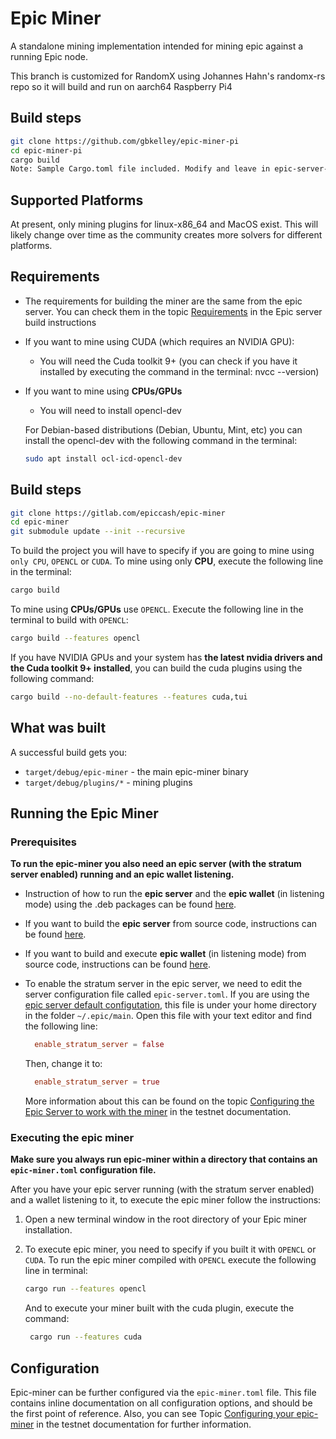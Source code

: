 # Epic Miner

A standalone mining implementation intended for mining epic against a running Epic node.

This branch is customized for RandomX using Johannes Hahn's randomx-rs repo so it will build and run on aarch64 Raspberry Pi4

## Build steps

```sh
git clone https://github.com/gbkelley/epic-miner-pi
cd epic-miner-pi
cargo build
Note: Sample Cargo.toml file included. Modify and leave in epic-server-pi folder. Leave hard_aes = false.
```

## Supported Platforms

At present, only mining plugins for linux-x86_64 and MacOS exist. This will likely change over time as the community creates more solvers for different platforms.

## Requirements

- The requirements for building the miner are the same from the epic server. You can check them in the topic [Requirements](https://gitlab.com/epiccash/epic/blob/master/doc/build.md#requirements) in the Epic server build instructions

- If you want to mine using CUDA (which requires an NVIDIA GPU):
  - You will need the Cuda toolkit 9+ (you can check if you have it installed by executing the command in the terminal: nvcc --version)
- If you want to mine using **CPUs/GPUs**
  - You will need to install opencl-dev

  For Debian-based distributions (Debian, Ubuntu, Mint, etc) you can install the opencl-dev with the following command in the terminal:

  ```sh
  sudo apt install ocl-icd-opencl-dev
  ```

## Build steps

```sh
git clone https://gitlab.com/epiccash/epic-miner
cd epic-miner
git submodule update --init --recursive
```

To build the project you will have to specify if you are going to mine using `only CPU`, `OPENCL` or `CUDA`. To mine using only **CPU**, execute the following line in the terminal:

```sh
cargo build
```

To mine using **CPUs/GPUs** use `OPENCL`. Execute the following line in the terminal to build with `OPENCL`:

```sh
cargo build --features opencl
```

If you have NVIDIA GPUs and your system has **the latest nvidia drivers and the Cuda toolkit 9+ installed**, you can build the cuda plugins using the following command:

```sh
cargo build --no-default-features --features cuda,tui
```

## What was built

A successful build gets you:

- `target/debug/epic-miner` - the main epic-miner binary
- `target/debug/plugins/*` - mining plugins

## Running the Epic Miner

### Prerequisites

**To run the epic-miner you also need an epic server (with the stratum server enabled) running and an epic wallet listening.**

- Instruction of how to run the **epic server** and the **epic wallet** (in listening mode) using the .deb packages can be found [here](https://gitlab.com/epiccash/epic/blob/master/doc/running.org).
- If you want to build the **epic server** from source code, instructions can be found [here](https://gitlab.com/epiccash/epic/blob/master/doc/build.md).
- If you want to build and execute **epic wallet** (in listening mode) from source code, instructions can be found [here](https://gitlab.com/epiccash/epicwallet/tree/master/doc/build.md).

- To enable the stratum server in the epic server, we need to edit the server configuration file called `epic-server.toml`. If you are using the [epic server default configutation](https://gitlab.com/epiccash/epic/blob/master/doc/running.org#run_config_default), this file is under your home directory in the folder `~/.epic/main`. Open this file with your text editor and find the following line:

    ``` toml
      enable_stratum_server = false
    ```

    Then, change it to:

    ``` toml
      enable_stratum_server = true
    ```

    More information about this can be found on the topic [Configuring the Epic Server to work with the miner](https://gitlab.com/epiccash/epic/blob/master/doc/running.org#config_miner_server) in the testnet documentation.

### Executing the epic miner

**Make sure you always run epic-miner within a directory that contains an
`epic-miner.toml` configuration file.**

After you have your epic server running (with the stratum server enabled) and a wallet listening to it, to execute the epic miner follow the instructions:

1. Open a new terminal window in the root directory of your Epic miner installation.
2. To execute epic miner, you need to specify if you built it with `OPENCL` or `CUDA`. To run the epic miner compiled with `OPENCL` execute the following line in terminal:

     ```sh
     cargo run --features opencl
     ```

    And to execute your miner built with the cuda plugin, execute the command:  

    ```sh
     cargo run --features cuda
    ```

## Configuration

Epic-miner can be further configured via the `epic-miner.toml` file.
This file contains inline documentation on all configuration
options, and should be the first point of reference. Also, you can see Topic [Configuring your epic-miner](https://gitlab.com/epiccash/epic/blob/master/doc/running.org#config_miner) in the testnet documentation for further information.

